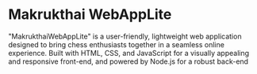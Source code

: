 # Makrukthai WebAppLite
"MakrukthaiWebAppLite" is a user-friendly, lightweight web application designed to bring chess enthusiasts together in a seamless online experience. Built with HTML, CSS, and JavaScript for a visually appealing and responsive front-end, and powered by Node.js for a robust back-end
